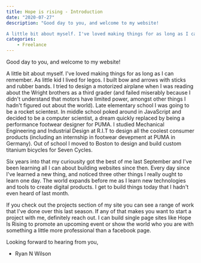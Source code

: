 ```yaml
---
title: Hope is rising - Introduction
date: "2020-07-27"
description: "Good day to you, and welcome to my website!

A little bit about myself. I've loved making things for as long as I can remember. As little kid I lived for legos. I built bow and arrows with sticks and rubber bands. I tried to design a motorized airplane when I was reading about the Wright brothers as a..."
categories:
    - Freelance
---
```


Good day to you, and welcome to my website!

A little bit about myself. I've loved making things for as long as I can remember. As little kid I lived for legos. I built bow and arrows with sticks and rubber bands. I tried to design a motorized airplane when I was reading about the Wright brothers as a third grader (and failed miserably because I didn't understand that motors have limited power, amongst other things I hadn't figured out about the world). Late elementary school I was going to be a rocket scientest. In middle school poked around in JavaScript and decided to be a computer scientist, a dream quickly replaced by being a performance footwear designer for PUMA. I studied Mechanical Engineering and Industrial Design at R.I.T to design all the coolest consumer products (including an internship in footwear devepment at PUMA in Germany). Out of school I moved to Boston to design and build custom titanium bicycles for Seven Cycles.

Six years into that my curiousity got the best of me last September and I've been learning all I can about building websites since then. Every day since I've learned a new thing, and noticed three other things I really ought to learn one day. The world expands before me as I learn new technologies and tools to create digital products. I get to build things today that I hadn't even heard of last month.

If you check out the projects section of my site you can see a range of work that I've done over this last season. If any of that makes you want to start a project with me, definitely reach out. I can build single page sites like Hope Is Rising to promote an upcoming event or show the world who you are with something a little more professional than a facebook page.

Looking forward to hearing from you,

- Ryan N Wilson
